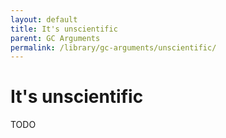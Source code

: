 ```yaml
---
layout: default
title: It's unscientific
parent: GC Arguments
permalink: /library/gc-arguments/unscientific/
---
```


# It's unscientific

TODO
